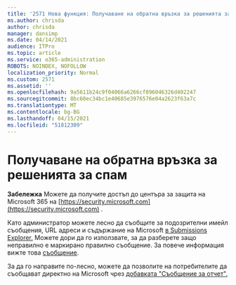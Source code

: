 ```yaml
---
title: '2571 Нова функция: Получаване на обратна връзка за решенията за спам'
ms.author: chrisda
author: chrisda
manager: dansimp
ms.date: 04/14/2021
audience: ITPro
ms.topic: article
ms.service: o365-administration
ROBOTS: NOINDEX, NOFOLLOW
localization_priority: Normal
ms.custom: 2571
ms.assetid: ''
ms.openlocfilehash: 9a5611b24c9f04066a6266cf896046326d402247
ms.sourcegitcommit: 8bc60ec34bc1e40685e3976576e04a2623f63a7c
ms.translationtype: MT
ms.contentlocale: bg-BG
ms.lasthandoff: 04/15/2021
ms.locfileid: "51812309"
---
```

# <a name="get-feedback-about-spam-judgments"></a>Получаване на обратна връзка за решенията за спам

**Забележка** Можете да получите достъп до центъра за защита на Microsoft 365 на [https://security.microsoft.com](https://security.microsoft.com) .

Като администратор можете лесно да съобщите за подозрителни имейл съобщения, URL адреси и съдържание на Microsoft [в Submissions Explorer.](https://security.microsoft.com/reportsubmission) Можете дори да го използвате, за да разберете защо неправилно е маркирано правилно съобщение. За повече информация вижте това [съобщение](https://techcommunity.microsoft.com/t5/Security-Privacy-and-Compliance/Empower-security-teams-to-easily-report-suspicious-emails-amp/ba-p/752622).

За да го направите по-лесно, можете да позволите на потребителите да съобщават директно на Microsoft чрез [добавката "Съобщение за отчет".](https://appsource.microsoft.com/product/office/WA104381180?src=office&tab=Overview)
